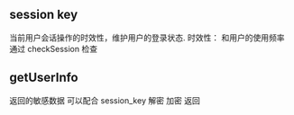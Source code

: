 ## session key
当前用户会话操作的时效性，维护用户的登录状态.
时效性： 和用户的使用频率
通过 checkSession 检查
## getUserInfo
返回的敏感数据 可以配合 session_key 解密
加密 返回